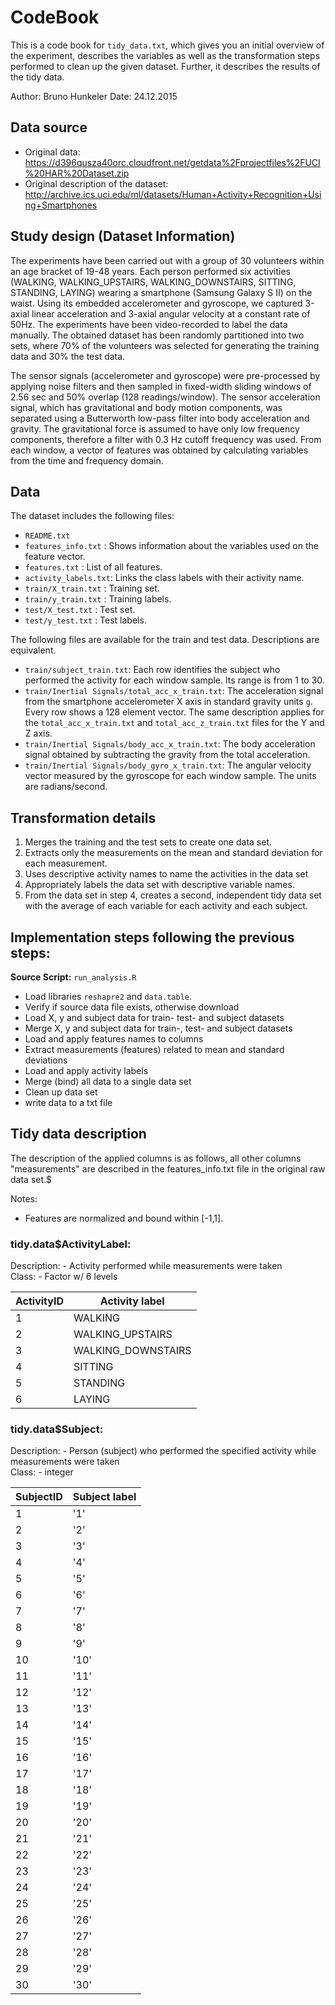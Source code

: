 # CodeBook
This is a code book for `tidy_data.txt`, which gives you an initial overview of the experiment, describes the variables as well as the 
transformation steps performed to clean up the given dataset. Further, it describes the results of the tidy data.

Author: Bruno Hunkeler 
Date:   24.12.2015

## Data source
* Original data: https://d396qusza40orc.cloudfront.net/getdata%2Fprojectfiles%2FUCI%20HAR%20Dataset.zip
* Original description of the dataset: http://archive.ics.uci.edu/ml/datasets/Human+Activity+Recognition+Using+Smartphones

## Study design (Dataset Information)
The experiments have been carried out with a group of 30 volunteers within an age bracket of 19-48 years. Each person performed six activities (WALKING, WALKING_UPSTAIRS, WALKING_DOWNSTAIRS, SITTING, STANDING, LAYING) wearing a smartphone (Samsung Galaxy S II) on the waist. Using its embedded accelerometer and gyroscope, we captured 3-axial linear acceleration and 3-axial angular velocity at a constant rate of 50Hz. The experiments have been video-recorded to label the data manually. The obtained dataset has been randomly partitioned into two sets, where 70% of the volunteers was selected for generating the training data and 30% the test data.

The sensor signals (accelerometer and gyroscope) were pre-processed by applying noise filters and then sampled in fixed-width sliding windows of 2.56 sec and 50% overlap (128 readings/window). The sensor acceleration signal, which has gravitational and body motion components, was separated using a Butterworth low-pass filter into body acceleration and gravity. The gravitational force is assumed to have only low frequency components, therefore a filter with 0.3 Hz cutoff frequency was used. From each window, a vector of features was obtained by calculating variables from the time and frequency domain.

## Data
The dataset includes the following files:

- `README.txt`
- `features_info.txt`  : Shows information about the variables used on the feature vector.
- `features.txt`       : List of all features.
- `activity_labels.txt`: Links the class labels with their activity name.
- `train/X_train.txt`  : Training set.
- `train/y_train.txt`  : Training labels.
- `test/X_test.txt`    : Test set.
- `test/y_test.txt`    : Test labels.

The following files are available for the train and test data. Descriptions are equivalent.

- `train/subject_train.txt`: Each row identifies the subject who performed the activity for each window sample. Its range is from 1 to 30.
- `train/Inertial Signals/total_acc_x_train.txt`: The acceleration signal from the smartphone accelerometer X axis in standard gravity units `g`. Every row shows a 128 element vector. 
   The same description applies for the `total_acc_x_train.txt` and `total_acc_z_train.txt` files for the Y and Z axis.
- `train/Inertial Signals/body_acc_x_train.txt`: The body acceleration signal obtained by subtracting the gravity from the total acceleration.
- `train/Inertial Signals/body_gyro_x_train.txt`: The angular velocity vector measured by the gyroscope for each window sample. The units are radians/second.

## Transformation details
1. Merges the training and the test sets to create one data set.
2. Extracts only the measurements on the mean and standard deviation for each measurement.
3. Uses descriptive activity names to name the activities in the data set
4. Appropriately labels the data set with descriptive variable names.
5. From the data set in step 4, creates a second, independent tidy data set with the average of each variable for each activity and each subject.

## Implementation steps following the previous steps:
**Source Script:** `run_analysis.R` 

* Load libraries `reshapre2` and `data.table`.
* Verify if source data file exists, otherwise download 
* Load X, y and subject data for train- test- and subject datasets
* Merge X, y and subject data for train-, test- and subject datasets
* Load and apply features names to columns
* Extract measurements (features) related to mean and standard deviations
* Load and apply activity labels
* Merge (bind) all data to a single data set
* Clean up data set
* write data to a txt file


## Tidy data description
The description of the applied columns is as follows, all other columns "measurements" are described in the features_info.txt file 
in the original raw data set.$

Notes:   
- Features are normalized and bound within [-1,1].  

### tidy.data$ActivityLabel:

Description:  - Activity performed while measurements were taken  
Class:        - Factor w/ 6 levels 

ActivityID  | Activity label
------------|------------------------------
1           | WALKING
2           | WALKING_UPSTAIRS
3           | WALKING_DOWNSTAIRS
4           | SITTING
5           | STANDING
6           | LAYING

### tidy.data$Subject: 
Description:   - Person (subject) who performed the specified activity while measurements were taken   
Class:         - integer 

SubjectID   | Subject label
------------|------------------------------
1           | '1'
2           | '2'
3           | '3'
4           | '4'
5           | '5'
6           | '6'
7           | '7'  
8           | '8'   
9           | '9' 
10          | '10' 
11          | '11'  
12          | '12'
13          | '13' 
14          | '14' 
15          | '15' 
16          | '16' 
17          | '17' 
18          | '18' 
19          | '19' 
20          | '20' 
21          | '21'  
22          | '22'  
23          | '23' 
24          | '24' 
25          | '25' 
26          | '26' 
27          | '27' 
28          | '28' 
29          | '29'
30          | '30'


